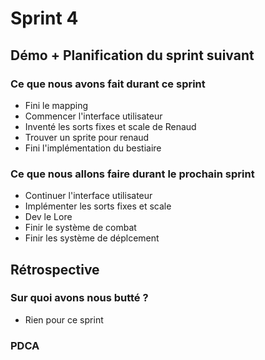 # Sprint 4

## Démo + Planification du sprint suivant

### Ce que nous avons fait durant ce sprint
- Fini le mapping
- Commencer l'interface utilisateur
- Inventé les sorts fixes et scale de Renaud
- Trouver un sprite pour renaud
- Fini l'implémentation du bestiaire

### Ce que nous allons faire durant le prochain sprint
- Continuer l'interface utilisateur
- Implémenter les sorts fixes et scale
- Dev le Lore
- Finir le système de combat
- Finir les système de déplcement

## Rétrospective

### Sur quoi avons nous butté ?
- Rien pour ce sprint

### PDCA

